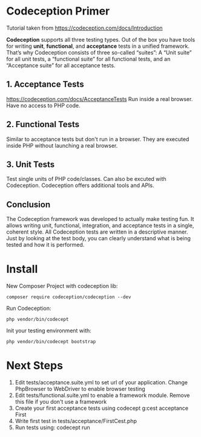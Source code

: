 # Codeception Primer
Tutorial taken from https://codeception.com/docs/Introduction

**Codeception** supports all three testing types.
Out of the box you have tools for writing **unit**, **functional**, and **acceptance** tests in a unified framework.
That’s why Codeception consists of three so-called “suites”: A “Unit suite” for all unit tests, a “functional suite” for all functional tests, and an “Acceptance suite” for all acceptance tests.

## 1. Acceptance Tests
https://codeception.com/docs/AcceptanceTests
Run inside a real browser. Have no access to PHP code.

## 2. Functional Tests
Similar to acceptance tests but don't run in a browser.
They are executed
inside PHP without launching a real browser.

## 3. Unit Tests
Test single units of PHP code/classes.
Can also be excuted with Codeception. Codeception offers additional tools and APIs.

## Conclusion
The Codeception framework was developed to actually make testing fun.
It allows writing unit, functional, integration, and acceptance tests in a single, coherent style.
All Codeception tests are written in a descriptive manner. Just by looking at the test body,
you can clearly understand what is being tested and how it is performed.

# Install
New Composer Project with codeception lib:
```
composer require codeception/codeception --dev
```

Run Codeception:
```
php vendor/bin/codecept
```

Init your testing environment with:
```
php vendor/bin/codecept bootstrap
```

# Next Steps
1. Edit tests/acceptance.suite.yml to set url of your application. Change PhpBrowser to WebDriver to enable browser testing
2. Edit tests/functional.suite.yml to enable a framework module. Remove this file if you don't use a framework
3. Create your first acceptance tests using codecept g:cest acceptance First
4. Write first test in tests/acceptance/FirstCest.php
5. Run tests using: codecept run
